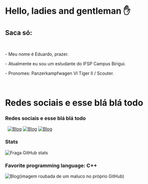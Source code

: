 <h1>Hello, ladies and gentleman ✋</h1>
<h2> Saca só:</h2><br>
<p>- Meu nome é Eduardo, prazer.</p>
<p>- Atualmente eu sou um estudante do IFSP Campus Birigui.</p>
<p>- Pronomes: Panzerkampfwagen VI Tiger II / Scouter.</p><br>
<h1>Redes sociais e esse blá blá todo</h1>

### Redes sociais e esse blá blá todo
 
[![Blog](https://img.shields.io/badge/Steam-000000?style=for-the-badge&logo=steam&logoColor=white)](https://steamcommunity.com/id/topperson)
[![Blog](https://img.shields.io/badge/Twitch-9146FF?style=for-the-badge&logo=twitch&logoColor=white)](https://www.twitch.tv/polenstadtchen)
[![Blog](https://img.shields.io/badge/SoundCloud-FF3300?style=for-the-badge&logo=soundcloud&logoColor=white)](https://soundcloud.com/n4xsu)

### Stats

![Fraga GitHub stats](https://github-readme-stats.vercel.app/api?username=CarlosXSU&theme=blue-green)

### Favorite programming language: C++

 ![Blog](https://repository-images.githubusercontent.com/302617083/fb5cbc00-0a67-11eb-9c37-3f829f3f7382)(imagem roubada de um maluco no próprio GitHub)
